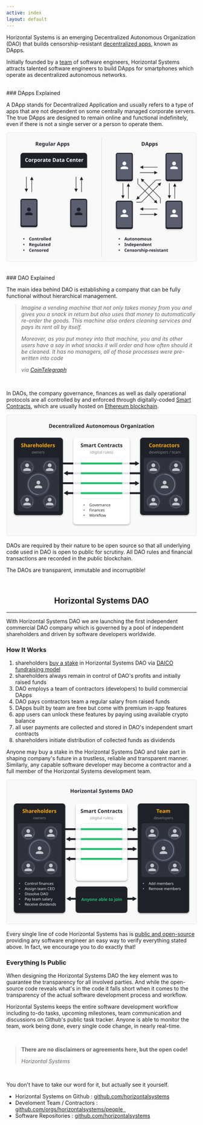 ```yaml
---
active: index
layout: default
---
```


Horizontal Systems is an emerging Decentralized Autonomous Organization (DAO) that builds censorship-resistant [decentralized apps](https://horizontalsystems.io/hs-dapps), known as DApps.

Initially founded by a [team](https://horizontalsystems.io/hs-team) of software engineers, Horizontal Systems attracts talented software engineers to build DApps for smartphones which operate as decentralized autonomous networks.

<br/>
### DApps Explained

A DApp stands for Decentralized Application and usually refers to a type of apps that are not dependent on some centrally managed corporate servers. The true DApps are designed to remain online and functional indefinitely, even if there is not a single server or a person to operate them.

![Decentralized Apps (DApps)](/assets/images/dapps.png)

<br/>
### DAO Explained

The main idea behind DAO is establishing a company that can be fully functional without hierarchical management.

>_Imagine a vending machine that not only takes money from you and gives you a snack in return but also uses that money to automatically re-order the goods. This machine also orders cleaning services and pays its rent all by itself._
>
>_Moreover, as you put money into that machine, you and its other users have a say in what snacks it will order and how often should it be cleaned. It has no managers, all of those processes were pre-written into code_
>
>_via [CoinTelegraph](https://cointelegraph.com/ethereum-for-beginners/what-is-dao#how-daos-work)_

<br/>

In DAOs, the company governance, finances as well as daily operational protocols are all controlled by and enforced through digitally-coded [Smart Contracts](https://www.youtube.com/watch?v=_I0dUL4kpTg), which are usually hosted on [Ethereum blockchain](https://www.ethereum.org/dao).

![DAO Explained](/assets/images/dao.png)

DAOs are required by their nature to be open source so that all underlying code used in DAO is open to public for scrutiny. All DAO rules and financial transactions are recorded in the public blockchain.

The DAOs are transparent, immutable and incorruptible!

<br/>
<center>
  <h2>Horizontal Systems DAO</h2>
</center>
<hr/>

With Horizontal Systems DAO we are launching the first independent commercial DAO company which is governed by a pool of independent shareholders and driven by software developers worldwide.


### How It Works

1. shareholders [buy a stake](https://horizontalsystems.io/hs-dapps) in Horizontal Systems DAO via [DAICO fundraising model](https://cointelegraph.com/explained/what-is-a-daico-explained)
2. shareholders always remain in control of DAO's profits and initially raised funds
3. DAO employs a team of contractors (developers) to build commercial DApps
4. DAO pays contractors team a regular salary from raised funds
5. DApps built by team are free but come with premium in-app features
6. app users can unlock these features by paying using available crypto balance
7. all user payments are collected and stored in DAO's independent smart contracts
8. shareholders initiate distribution of collected funds as dividends

Anyone may buy a stake in the Horizontal Systems DAO and take part in shaping company's future in a trustless, reliable and transparent manner. Similarly, any capable software developer may become a contractor and a full member of the Horizontal Systems development team.

![Horizontal Systems DAO](/assets/images/hs_dao.png)

Every single line of code Horizontal Systems has is [public and open-source](https://github.com/horizontalsystems/) providing any software engineer an easy way to verify everything stated above. In fact, we encourage you to do exactly that!


### Everything Is Public

When designing the Horizontal Systems DAO the key element was to guarantee the transparency for all involved parties. And while the open-source code reveals what's in the code it falls short when it comes to the transparency of the actual software development process and workflow.

Horizontal Systems keeps the entire software development workflow including to-do tasks, upcoming milestones, team communication and discussions on Github's public task tracker. Anyone is able to monitor the team, work being done, every single code change, in nearly real-time.

<br/>

>**There are no disclaimers or agreements here, but the open code!**
>
>_Horizontal Systems_

<br/>

You don't have to take our word for it, but actually see it yourself.

- Horizontal Systems on Github : [github.com/horizontalsystems](https://github.com/horizontalsystems)
- Develoment Team / Contractors : [github.com/orgs/horizontalsystems/people  ](https://github.com/orgs/horizontalsystems/people  )
- Software Repositories : [github.com/horizontalsystems](https://github.com/horizontalsystems)
